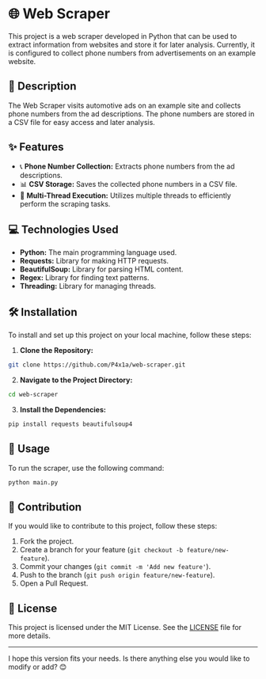 # 🌐 Web Scraper

This project is a web scraper developed in Python that can be used to extract information from websites and store it for later analysis. Currently, it is configured to collect phone numbers from advertisements on an example website.

## 📝 Description

The Web Scraper visits automotive ads on an example site and collects phone numbers from the ad descriptions. The phone numbers are stored in a CSV file for easy access and later analysis.

## ✨ Features

- 📞 **Phone Number Collection:** Extracts phone numbers from the ad descriptions.
- 📊 **CSV Storage:** Saves the collected phone numbers in a CSV file.
- 🚀 **Multi-Thread Execution:** Utilizes multiple threads to efficiently perform the scraping tasks.

## 💻 Technologies Used

- **Python:** The main programming language used.
- **Requests:** Library for making HTTP requests.
- **BeautifulSoup:** Library for parsing HTML content.
- **Regex:** Library for finding text patterns.
- **Threading:** Library for managing threads.

## 🛠️ Installation

To install and set up this project on your local machine, follow these steps:

1. **Clone the Repository:**

```bash
git clone https://github.com/P4x1a/web-scraper.git
```

2. **Navigate to the Project Directory:**

```bash
cd web-scraper
```

3. **Install the Dependencies:**

```bash
pip install requests beautifulsoup4
```

## 🚀 Usage

To run the scraper, use the following command:

```bash
python main.py
```

## 🤝 Contribution

If you would like to contribute to this project, follow these steps:

1. Fork the project.
2. Create a branch for your feature (`git checkout -b feature/new-feature`).
3. Commit your changes (`git commit -m 'Add new feature'`).
4. Push to the branch (`git push origin feature/new-feature`).
5. Open a Pull Request.

## 📜 License

This project is licensed under the MIT License. See the [LICENSE](LICENSE) file for more details.

---

I hope this version fits your needs. Is there anything else you would like to modify or add? 😊
